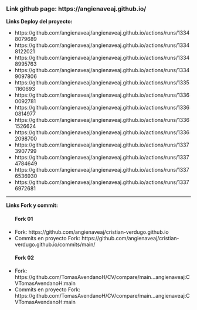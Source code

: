 <h3><strong>Link github page:</strong> https://angienaveaj.github.io/</h3>

<strong>Links Deploy del proyecto:</strong>
<ul>
  <li>https://github.com/angienaveaj/angienaveaj.github.io/actions/runs/13348079689</li>
  <li>https://github.com/angienaveaj/angienaveaj.github.io/actions/runs/13348122021</li>
  <li>https://github.com/angienaveaj/angienaveaj.github.io/actions/runs/13348995763</li>
  <li>https://github.com/angienaveaj/angienaveaj.github.io/actions/runs/13349097806</li>
  <li>https://github.com/angienaveaj/angienaveaj.github.io/actions/runs/13351160693</li>
  <li>https://github.com/angienaveaj/angienaveaj.github.io/actions/runs/13360092781</li>
  <li>https://github.com/angienaveaj/angienaveaj.github.io/actions/runs/13360814977</li>
  <li>https://github.com/angienaveaj/angienaveaj.github.io/actions/runs/13361526624</li>
  <li>https://github.com/angienaveaj/angienaveaj.github.io/actions/runs/13362098700</li>
  <li>https://github.com/angienaveaj/angienaveaj.github.io/actions/runs/13373907799</li>
  <li>https://github.com/angienaveaj/angienaveaj.github.io/actions/runs/13374784649</li>
  <li>https://github.com/angienaveaj/angienaveaj.github.io/actions/runs/13376536930</li>
  <li>https://github.com/angienaveaj/angienaveaj.github.io/actions/runs/13376972681</li>
</ul>
<hr>
<strong>Links Fork y commit:</strong>
<ul>
  <h4>Fork 01</h4>
  <li>Fork: https://github.com/angienaveaj/cristian-verdugo.github.io</li>
  <li>Commits en proyecto Fork: https://github.com/angienaveaj/cristian-verdugo.github.io/commits/main/</li>
</ul>

<ul>
  <h4>Fork 02</h4>
  <li>Fork: https://github.com/TomasAvendanoH/CV/compare/main...angienaveaj:CVTomasAvendanoH:main</li>
  <li>Commits en proyecto Fork: https://github.com/TomasAvendanoH/CV/compare/main...angienaveaj:CVTomasAvendanoH:main</li>
</ul>











